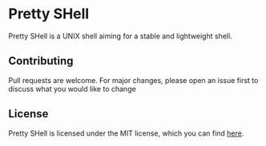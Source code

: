 # Pretty SHell

Pretty SHell is a UNIX shell aiming for a stable and lightweight shell.

## Contributing

Pull requests are welcome. For major changes, please open an issue first
to discuss what you would like to change

## License

Pretty SHell is licensed under the MIT license, which you can find [here](LICENSE).
